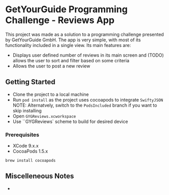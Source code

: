 # GetYourGuide Programming Challenge - Reviews App

This project was made as a solution to a programming challenge presented by GetYourGuide GmbH. The app is very simple, with most of its functionality included in a single view. Its main features are:
- Displays user defined number of reviews in its main screen and (TODO) allows the user to sort and filter based on some criteria
- Allows the user to post a new review

## Getting Started

- Clone the project to a local machine
- Run `pod install` as the project uses cocoapods to integrate `SwiftyJSON`
NOTE: Alternatvely, switch to the `PodsIncluded` branch if you want to skip installing
- Open `GYGReviews.xcworkspace`
- Use ``GYGReviews` scheme to build for desired device

### Prerequisites
- XCode 9.x.x
- CocoaPods 1.5.x
```
brew install cocoapods
```

## Miscelleneous Notes
- 

